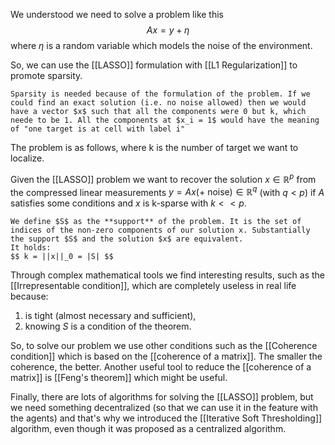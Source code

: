 We understood we need to solve a problem like this
$$ A x = y + \eta$$
where $\eta$ is a random variable which models the noise of the environment.

So, we can use the [[LASSO]] formulation with [[L1 Regularization]] to promote sparsity.
```ad-remember
Sparsity is needed because of the formulation of the problem. If we could find an exact solution (i.e. no noise allowed) then we would have a vector $x$ such that all the components were 0 but k, which neede to be 1. All the components at $x_i = 1$ would have the meaning of "one target is at cell with label i"
```
The problem is as follows, where k is the number of target we want to localize.

Given the [[LASSO]] problem we want to recover the solution $x \in \mathbb{R}^p$ from the compressed linear measurements $y =Ax(+\text{ noise}) \in \mathbb{R}^q$ (with $q<p$) if $A$ satisfies some conditions and $x$ is k-sparse with $k << p$.

```ad-definition 
We define $S$ as the **support** of the problem. It is the set of indices of the non-zero components of our solution x. Substantially the support $S$ and the solution $x$ are equivalent.
It holds:
$$ k = ||x||_0 = |S| $$
```
Through complex mathematical tools we find interesting results, such as the [[Irrepresentable condition]], which are completely useless in real life because:
1. is tight (almost necessary and sufficient),
2. knowing $S$ is a condition of the theorem.

So, to solve our problem we use other conditions such as the [[Coherence condition]] which is based on the [[coherence of a matrix]]. The smaller the coherence, the better.
Another useful tool to reduce the [[coherence of a matrix]] is [[Feng's theorem]] which might be useful.

Finally, there are lots of algorithms for solving the [[LASSO]] problem, but we need something decentralized (so that we can use it in the feature with the agents) and that's why we introduced the [[Iterative Soft Thresholding]] algorithm, even though it was proposed as a centralized algorithm.